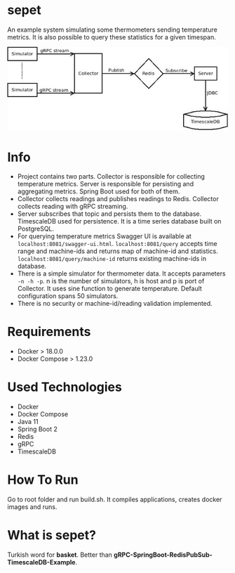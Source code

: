 # sepet

An example system simulating some thermometers sending temperature metrics. It is also possible to query these statistics for a given timespan.

![diagram](diagram.jpg)

Info
====
* Project contains two parts. Collector is responsible for collecting temperature metrics. Server is responsible for persisting and aggregating metrics. Spring Boot used for both of them. 
* Collector collects readings and publishes readings to Redis. Collector collects reading with gRPC streaming.
* Server subscribes that topic and persists them to the database. TimescaleDB used for persistence. It is a time series database built on PostgreSQL.
* For querying temperature metrics Swagger UI is available at `localhost:8081/swagger-ui.html`. `localhost:8081/query` accepts time range and machine-ids and returns map of machine-id and statistics. `localhost:8081/query/machine-id` returns existing machine-ids in database.
* There is a simple simulator for thermometer data. It accepts parameters `-n -h -p`. n is the number of simulators, h is host and p is port of Collector. It uses sine function to generate temperature. Default configuration spans 50 simulators.
* There is no security or machine-id/reading validation implemented.

Requirements
====
* Docker > 18.0.0
* Docker Compose > 1.23.0

Used Technologies
====
* Docker
* Docker Compose
* Java 11
* Spring Boot 2
* Redis
* gRPC
* TimescaleDB

How To Run
====
Go to root folder and run build.sh. It compiles applications, creates docker images and runs.

What is sepet?
====
Turkish word for **basket**. Better than **gRPC-SpringBoot-RedisPubSub-TimescaleDB-Example**.
